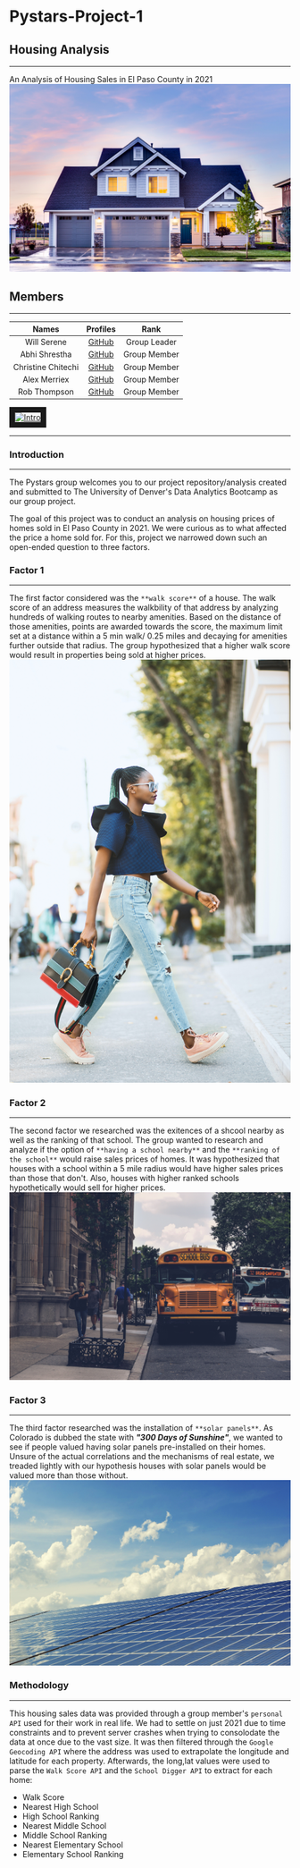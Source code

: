 # Pystars-Project-1

## Housing Analysis
---
An Analysis of Housing Sales in El Paso County in 2021
![House](Images/pexels-binyamin-mellish-106399.jpg "House")

## Members
---
|Names             | Profiles                                |Rank        |
|:----------------:|:---------------------------------------:|:----------:|
|Will Serene       |[GitHub](https://github.com/willserene)  |Group Leader|
|Abhi Shrestha     |[GitHub](https://github.com/abhikenobi)  |Group Member|
|Christine Chitechi|[GitHub](https://github.com/cchitech)    |Group Member|
|Alex Merriex      |[GitHub](https://github.com/amerriex24)  |Group Member|
|Rob Thompson      |[GitHub](https://github.com/rob10thhuman)|Group Member|

<a href="http://www.youtube.com/watch?feature=player_embedded&v=IGneD1n75u8
" target="_blank"><img src="http://img.youtube.com/vi/IGneD1n75u8/0.jpg" 
alt="Intro" width="600" height="450" border="10" /></a>

---
### Introduction
---

The Pystars group welcomes you to our project repository/analysis created and submitted to The University of Denver's Data Analytics Bootcamp as our group project.

The goal of this project was to conduct an analysis on housing prices of homes sold in El Paso County in 2021. We were curious as to what affected the price a home sold for. For this, project we narrowed down such an open-ended question to three factors.

### Factor 1
---
The first factor considered was the `**walk score**` of a house. The walk score of an address measures the walkbility of that address by analyzing hundreds of walking routes to nearby amenities. Based on the distance of those amenities, points are awarded towards the score, the maximum limit set at a distance within a 5 min walk/ 0.25 miles and decaying for amenities further outside that radius. The group hypothesized that a higher walk score would result in properties being sold at higher prices.
![Walking](Images/pexels-godisable-jacob-1353029.jpg "Walking")

### Factor 2
---
The second factor we researched was the exitences of a shcool nearby as well as the ranking of that school. The group wanted to research and analyze if the option of `**having a school nearby**` and the `**ranking of the school**` would raise sales prices of homes. It was hypothesized that houses with a school within a 5 mile radius would have higher sales prices than those that don't. Also, houses with higher ranked schools hypothetically would sell for higher prices.
![Schools](Images/pexels-mihai-vlasceanu-1386484.jpg "Schools")


### Factor 3
---
The third factor researched was the installation of `**solar panels**`. As Colorado is dubbed the state with ***"300 Days of Sunshine"***, we wanted to see if people valued having solar panels pre-installed on their homes. Unsure of the actual correlations and the mechanisms of real estate, we treaded lightly with our hypothesis houses with solar panels would be valued more than those without.
![Solar](Images/pexels-pixabay-356036.jpg "Solar")

### Methodology
---
This housing sales data was provided through a group member's `personal API` used for their work in real life. We had to settle on just 2021 due to time constraints and to prevent server crashes when trying to consolodate the data at once due to the vast size. It was then filtered through the `Google Geocoding API` where the address was used to extrapolate the longitude and latitude for each property. Afterwards, the long,lat values were used to parse the `Walk Score API` and the `School Digger API` to extract for each home:
- Walk Score
- Nearest High School
- High School Ranking
- Nearest Middle School
- Middle School Ranking
- Nearest Elementary School
- Elementary School Ranking
